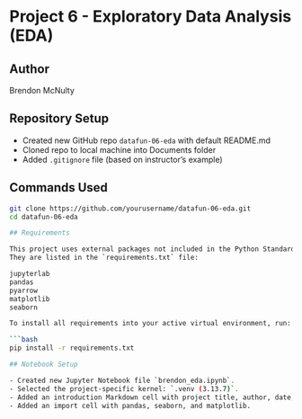 # Project 6 - Exploratory Data Analysis (EDA)

## Author
Brendon McNulty

## Repository Setup
- Created new GitHub repo `datafun-06-eda` with default README.md
- Cloned repo to local machine into Documents folder
- Added `.gitignore` file (based on instructor’s example)

## Commands Used
```bash
git clone https://github.com/yourusername/datafun-06-eda.git
cd datafun-06-eda

## Requirements

This project uses external packages not included in the Python Standard Library.  
They are listed in the `requirements.txt` file:

jupyterlab
pandas
pyarrow
matplotlib
seaborn

To install all requirements into your active virtual environment, run:

```bash
pip install -r requirements.txt

## Notebook Setup

- Created new Jupyter Notebook file `brendon_eda.ipynb`.
- Selected the project-specific kernel: `.venv (3.13.7)`.
- Added an introduction Markdown cell with project title, author, date, and purpose.
- Added an import cell with pandas, seaborn, and matplotlib.
